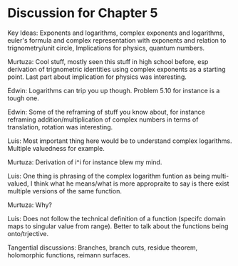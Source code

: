 # Discussion for Chapter 5

Key Ideas: Exponents and logarithms, complex exponents and logarithms, euler's formula and complex representation with exponents and relation to trignometry/unit circle, Implications for physics, quantum numbers.


Murtuza: Cool stuff, mostly seen this stuff in high school before, esp derivation of trignometric identities using complex exponents as a starting point. Last part about implication for physics was interesting.

Edwin: Logarithms can trip you up though. Problem 5.10 for instance is a tough one.

Edwin: Some of the reframing of stuff you know about, for instance reframing addition/multiplication of complex numbers in terms of translation, rotation was interesting.

Luis: Most important thing here would be to understand complex logarithms. Multiple valuedness for example.

Murtuza: Derivation of i^i for instance blew my mind.

Luis: One thing is phrasing of the complex logarithm funtion as being multi-valued, I think what he means/what is more appropraite to say is there exist multiple versions of the same function.

Murtuza: Why?

Luis: Does not follow the technical definition of a function (specifc domain maps to singular value from range). Better to talk about the functions being onto/trjective.

Tangential discussions: Branches, branch cuts, residue theorem, holomorphic functions, reimann surfaces.